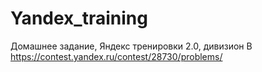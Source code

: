 # Yandex_training
Домашнее задание, Яндекс тренировки 2.0, дивизион В
https://contest.yandex.ru/contest/28730/problems/

